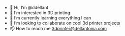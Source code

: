 - 👋 Hi, I’m @ddellant
- 👀 I’m interested in 3D printing
- 🌱 I’m currently learning everything I can
- 💞️ I’m looking to collaborate on cool 3d printer projects
- 📫 How to reach me 3dprinter@dellantonia.com

<!---
ddellant/ddellant is a ✨ special ✨ repository because its `README.md` (this file) appears on your GitHub profile.
You can click the Preview link to take a look at your changes.
--->
